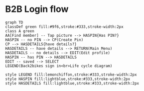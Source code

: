 # B2B Login flow

```mermaid
graph TD
classDef green fill:#9f6,stroke:#333,stroke-width:2px
class A green
AA[Find member] -- Tap picture --> HASPIN{Has PIN?}
HASPIN -- no PIN --> CP(Create Pin)
CP --> HASDETAILS{have details?}
HASDETAILS -- have details --> RETURN(Main Menu)
HASDETAILS -- no details --> EDIT(Edit profile)
HASPIN -- has PIN --> HASDETAILS
EDIT -- saved --> SELECT
LEGEND(Back2bikes sign in<br>Life cycle diagram)

style LEGEND fill:lemonchiffon,stroke:#333,stroke-width:2px
style HASPIN fill:lightblue,stroke:#333,stroke-width:2px
style HASDETAILS fill:lightblue,stroke:#333,stroke-width:2px
```

<!--stackedit_data:
eyJoaXN0b3J5IjpbLTcwNTE2Nzg0OCw2NDM5OTU0NzMsMjQyMz
A1NTM3XX0=
-->
